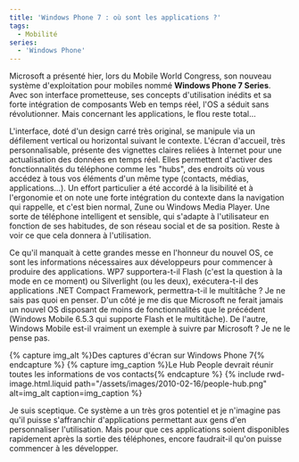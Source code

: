 ```yaml
---
title: 'Windows Phone 7 : où sont les applications ?'
tags:
  - Mobilité
series:
  - 'Windows Phone'
---
```


Microsoft a présenté hier, lors du Mobile World Congress, son nouveau système
d'exploitation pour mobiles nommé **Windows Phone 7 Series**. Avec son interface
prometteuse, ses concepts d'utilisation inédits et sa forte intégration de
composants Web en temps réel, l'OS a séduit sans révolutionner. Mais concernant
les applications, le flou reste total…

<!-- more -->

L'interface, doté d'un design carré très original, se manipule via un défilement
vertical ou horizontal suivant le contexte. L'écran d'accueil, très
personnalisable, présente des vignettes claires reliées à Internet pour une
actualisation des données en temps réel. Elles permettent d'activer des
fonctionnalités du téléphone comme les "hubs", des endroits où vous accédez à
tous vos éléments d'un même type (contacts, médias, applications…). Un effort
particulier a été accordé à la lisibilité et à l'ergonomie et on note une forte
intégration du contexte dans la navigation qui rappelle, et c'est bien normal,
Zune ou Windows Media Player. Une sorte de téléphone intelligent et sensible,
qui s'adapte à l'utilisateur en fonction de ses habitudes, de son réseau social
et de sa position. Reste à voir ce que cela donnera à l'utilisation.

Ce qu'il manquait à cette grandes messe en l'honneur du nouvel OS, ce sont les
informations nécessaires aux développeurs pour commencer à produire des
applications. WP7 supportera-t-il Flash (c'est la question à la mode en ce
moment) ou Silverlight (ou les deux), exécutera-t-il des applications .NET
Compact Framework, permettra-t-il le multitâche&nbsp;? Je ne sais pas quoi en
penser. D'un côté je me dis que Microsoft ne ferait jamais un nouvel OS
disposant de moins de fonctionnalités que le précédent (Windows Mobile 6.5.3 qui
supporte Flash et le multitâche). De l'autre, Windows Mobile est-il vraiment un
exemple à suivre par Microsoft&nbsp;? Je ne le pense pas.

{% capture img_alt %}Des captures d'écran sur Windows Phone 7{% endcapture %}
{% capture img_caption %}Le Hub People devrait réunir toutes les informations de
vos contacts{% endcapture %} {% include rwd-image.html.liquid
path="/assets/images/2010-02-16/people-hub.png"
alt=img_alt
caption=img_caption
%}

Je suis sceptique. Ce système a un très gros potentiel et je n'imagine pas qu'il
puisse s'affranchir d'applications permettant aux gens d'en personnaliser
l'utilisation. Mais pour que ces applications soient disponibles rapidement
après la sortie des téléphones, encore faudrait-il qu'on puisse commencer à les
développer.
